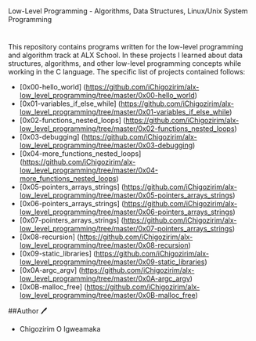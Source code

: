 #
Low-Level Programming - Algorithms, Data Structures, Linux/Unix System Programming
#

This repository contains programs written for the low-level programming and algorithm track at ALX School. In these projects I learned about data structures, algorithms, and other low-level programming concepts while working in the C language. The specific list of projects contained follows:
- [0x00-hello_world] (https://github.com/iChigozirim/alx-low_level_programming/tree/master/0x00-hello_world)
- [0x01-variables_if_else_while] (https://github.com/iChigozirim/alx-low_level_programming/tree/master/0x01-variables_if_else_while)
- [0x02-functions_nested_loops] (https://github.com/iChigozirim/alx-low_level_programming/tree/master/0x02-functions_nested_loops)
- [0x03-debugging] (https://github.com/iChigozirim/alx-low_level_programming/tree/master/0x03-debugging)
- [0x04-more_functions_nested_loops] (https://github.com/iChigozirim/alx-low_level_programming/tree/master/0x04-more_functions_nested_loops)
- [0x05-pointers_arrays_strings] (https://github.com/iChigozirim/alx-low_level_programming/tree/master/0x05-pointers_arrays_strings)
- [0x06-pointers_arrays_strings] (https://github.com/iChigozirim/alx-low_level_programming/tree/master/0x06-pointers_arrays_strings)
- [0x07-pointers_arrays_strings] (https://github.com/iChigozirim/alx-low_level_programming/tree/master/0x07-pointers_arrays_strings)
- [0x08-recursion] (https://github.com/iChigozirim/alx-low_level_programming/tree/master/0x08-recursion)
- [0x09-static_libraries] (https://github.com/iChigozirim/alx-low_level_programming/tree/master/0x09-static_libraries)
- [0x0A-argc_argv] (https://github.com/iChigozirim/alx-low_level_programming/tree/master/0x0A-argc_argv)
- [0x0B-malloc_free] (https://github.com/iChigozirim/alx-low_level_programming/tree/master/0x0B-malloc_free)

##Author 🖊
- Chigozirim O Igweamaka
